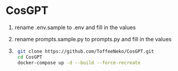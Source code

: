 # CosGPT

1. rename .env.sample to .env and fill in the values
2. rename prompts.sample.py to prompts.py and fill in the values

3. ``` bash
    git clone https://github.com/ToffeeNeko/CosGPT.git
    cd CosGPT
    docker-compose up -d --build --force-recreate 
   ```
